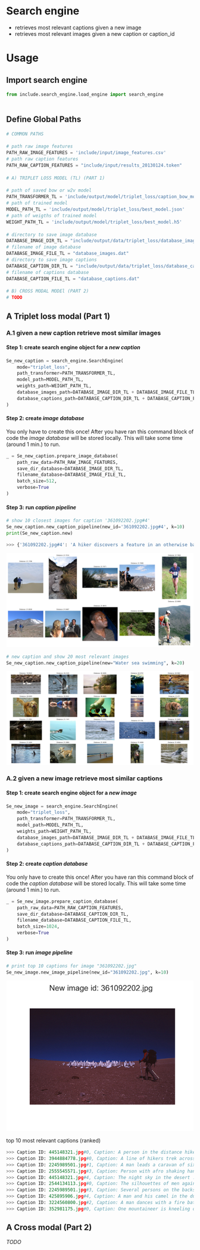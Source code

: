 # Search engine
 - retrieves most relevant captions given a new image
 - retrieves most relevant images given a new caption or caption_id
 
 # Usage


## Import search engine 
```python
from include.search_engine.load_engine import search_engine
 
```
## Define Global Paths
```python
# COMMON PATHS

# path raw image features
PATH_RAW_IMAGE_FEATURES = 'include/input/image_features.csv'
# path raw caption features
PATH_RAW_CAPTION_FEATURES = "include/input/results_20130124.token"

# A) TRIPLET LOSS MODEL (TL) (PART 1)

# path of saved bow or w2v model
PATH_TRANSFORMER_TL = 'include/output/model/triplet_loss/caption_bow_model.pkl'
# path of trained model
MODEL_PATH_TL = 'include/output/model/triplet_loss/best_model.json'
# path of weigths of trained model
WEIGHT_PATH_TL = 'include/output/model/triplet_loss/best_model.h5'

# directory to save image database
DATABASE_IMAGE_DIR_TL = "include/output/data/triplet_loss/database_images/"
# filename of image database
DATABASE_IMAGE_FILE_TL = "database_images.dat"
# directory to save image captions
DATABASE_CAPTION_DIR_TL = "include/output/data/triplet_loss/database_captions/"
# filename of captions database
DATABASE_CAPTION_FILE_TL = "database_captions.dat"

# B) CROSS MODAL MODEl (PART 2)
# TODO

```

## A Triplet loss modal (Part 1)
### A.1 given a new caption retrieve most similar images
#### Step 1:  create search engine object for a *new caption*

```python
Se_new_caption = search_engine.SearchEngine(
    mode="triplet_loss",
    path_transformer=PATH_TRANSFORMER_TL,
    model_path=MODEL_PATH_TL,
    weights_path=WEIGHT_PATH_TL,
    database_images_path=DATABASE_IMAGE_DIR_TL + DATABASE_IMAGE_FILE_TL,
    database_captions_path=DATABASE_CAPTION_DIR_TL + DATABASE_CAPTION_FILE_TL
)
```

#### Step 2: create *image database*
You only have to create this once! After you have ran this command block of code the *image database* will be stored locally.
This will take some time (around 1 min.) to run.
```python
_ = Se_new_caption.prepare_image_database(
    path_raw_data=PATH_RAW_IMAGE_FEATURES,
    save_dir_database=DATABASE_IMAGE_DIR_TL,
    filename_database=DATABASE_IMAGE_FILE_TL,
    batch_size=512,
    verbose=True
)
```
#### Step 3: run *caption pipeline*
```python
# show 10 closest images for caption '361092202.jpg#4'
Se_new_caption.new_caption_pipeline(new_id='361092202.jpg#4', k=10)
print(Se_new_caption.new)
```

```python
>>> {'361092202.jpg#4': 'A hiker discovers a feature in an otherwise barren landscape .'}
```

<img src="https://github.com/KriekemansSiegfried/information_retrieval/blob/master/include/output/figures/triplet_loss/fig1_readme.png" />



```python
# new caption and show 20 most relevant images
Se_new_caption.new_caption_pipeline(new="Water sea swimming", k=20)
```
<img src="https://github.com/KriekemansSiegfried/information_retrieval/blob/master/include/output/figures/triplet_loss/fig2_readme.png" />

### A.2 given a new image retrieve most similar captions

#### Step 1:  create search engine object for a *new image*

```python
Se_new_image = search_engine.SearchEngine(
    mode="triplet_loss",
    path_transformer=PATH_TRANSFORMER_TL,
    model_path=MODEL_PATH_TL,
    weights_path=WEIGHT_PATH_TL,
    database_images_path=DATABASE_IMAGE_DIR_TL + DATABASE_IMAGE_FILE_TL,
    database_captions_path=DATABASE_CAPTION_DIR_TL + DATABASE_CAPTION_FILE_TL
)
```
#### Step 2: create *caption database*
You only have to create this once! After you have ran this command block of code the *caption database* will be stored locally.
This will take some time (around 1 min.) to run.
```python
_ = Se_new_image.prepare_caption_database(
    path_raw_data=PATH_RAW_CAPTION_FEATURES,
    save_dir_database=DATABASE_CAPTION_DIR_TL,
    filename_database=DATABASE_CAPTION_FILE_TL,
    batch_size=1024,
    verbose=True
)

```
#### Step 3: run *image pipeline*
```python
# print top 10 captions for image "361092202.jpg"
Se_new_image.new_image_pipeline(new_id="361092202.jpg", k=10)

```

<img src="https://github.com/KriekemansSiegfried/information_retrieval/blob/master/include/output/figures/triplet_loss/fig3_readme.png" />

top 10 most relevant captions (ranked)
```python
>>> Caption ID: 445148321.jpg#0, Caption: A person in the distance hikes among hoodoos with stars visible in the sky ., Distance: 22.0601) 
>>> Caption ID: 3944884778.jpg#0, Caption: A line of hikers trek across the rocky , sandy soil toward the summit on a hazy day ., Distance: 22.0689) 
>>> Caption ID: 2245989501.jpg#1, Caption: A man leads a caravan of six camels and their riders up a sandy hill , with rocky mountains in the background ., Distance: 22.0715) 
>>> Caption ID: 2555545571.jpg#3, Caption: Person with afro shaking hands with crowd ., Distance: 22.0828) 
>>> Caption ID: 445148321.jpg#4, Caption: The night sky in the desert ., Distance: 22.1819) 
>>> Caption ID: 2544134113.jpg#0, Caption: The silhouettes of men against a cloudy yet bright sky ., Distance: 22.1868) 
>>> Caption ID: 2245989501.jpg#3, Caption: Several persons on the backs of camels traversing a hill ., Distance: 22.2413) 
>>> Caption ID: 425895906.jpg#4, Caption: A man and his camel in the dusty desert ., Distance: 22.3032) 
>>> Caption ID: 3224560800.jpg#2, Caption: A man dances with a fire baton at night ., Distance: 22.3338) 
>>> Caption ID: 352981175.jpg#0, Caption: One mountaineer is kneeling on the ground next to another mountaineer who is standing ., Distance: 22.3689) 

```


## A Cross modal (Part 2)

*TODO*
